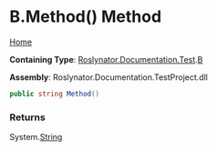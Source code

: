 # B\.Method\(\) Method <a name="_Top"></a>

[Home](../../../../../README.md)

**Containing Type**: [Roslynator.Documentation.Test](../../README.md#_Top)\.[B](../README.md#_Top)

**Assembly**: Roslynator\.Documentation\.TestProject\.dll

```csharp
public string Method()
```

### Returns

System\.[String](https://docs.microsoft.com/en-us/dotnet/api/system.string)

